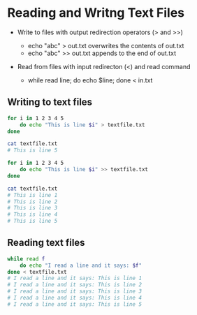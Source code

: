 # Reading and Writng Text Files

* Write to  files with output redirection operators (> and >>)
  * echo "abc" > out.txt overwrites the contents of out.txt
  * echo "abc" >> out.txt appends to the end of out.txt

* Read from files with input redirecton (<) and read command
  * while read line; do echo $line; done < in.txt

## Writing to text files

```bash
for i in 1 2 3 4 5
    do echo "This is line $i" > textfile.txt
done

cat textfile.txt
# This is line 5

for i in 1 2 3 4 5
    do echo "This is line $i" >> textfile.txt
done

cat textfile.txt
# This is line 1
# This is line 2
# This is line 3
# This is line 4
# This is line 5
```

## Reading text files

```bash
while read f
    do echo "I read a line and it says: $f"
done < textfile.txt
# I read a line and it says: This is line 1
# I read a line and it says: This is line 2
# I read a line and it says: This is line 3
# I read a line and it says: This is line 4
# I read a line and it says: This is line 5
```
